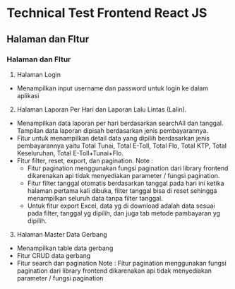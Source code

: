 # Technical Test Frontend React JS

## Halaman dan FItur

### Halaman dan FItur
1. Halaman Login
 - Menampilkan input username dan password untuk login ke dalam aplikasi

2. Halaman Laporan Per Hari dan Laporan Lalu Lintas (Lalin).
 - Menampilkan data laporan per hari berdasarkan searchAll dan tanggal. Tampilan data laporan dipisah berdasarkan jenis pembayarannya.
 - Fitur untuk menampilkan detail data yang dipilih berdasarkan jenis pembayarannya yaitu Total Tunai, Total E-Toll, Total Flo, Total KTP, Total Keseluruhan, Total E-Toll+Tunai+Flo.
 - Fitur filter, reset, export, dan pagination.
  Note : 
    - Fitur pagination menggunakan fungsi pagination dari library frontend dikarenakan api tidak menyediakan parameter /  fungsi pagination.
    - Fitur filter tanggal otomatis berdasarkan tanggal pada hari ini ketika halaman pertama kali dibuka, filter tanggal bisa di reset sehingga menampilkan seluruh data tanpa filter tanggal.
    - Untuk fitur export Excel, data yg di download adalah data sesuai pada filter, tanggal yg dipilih, dan juga tab metode pambayaran yg dipilih. 
  
3. Halaman Master Data Gerbang
 - Menampilkan table data gerbang
 - Fitur CRUD data gerbang
 - Fitur search dan pagination
  Note : Fitur pagination menggunakan fungsi pagination dari library frontend dikarenakan api tidak menyediakan parameter /  fungsi pagination

